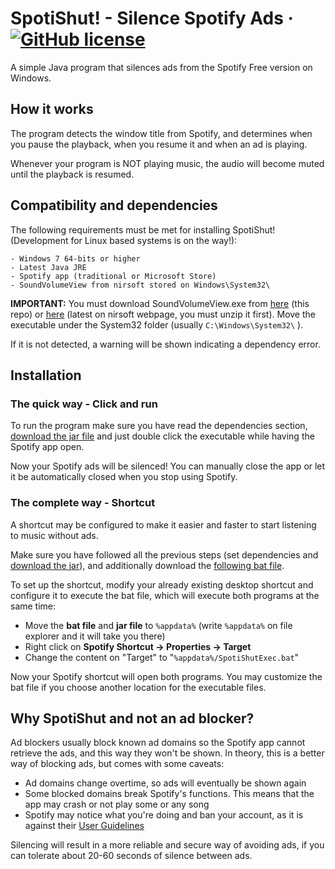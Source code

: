 # **SpotiShut!** - Silence Spotify Ads &middot; [![GitHub license](https://img.shields.io/badge/license-GPL--3.0-orange)](https://github.com/Carball0/sshsec/blob/main/LICENSE) 

A simple Java program that silences ads from the Spotify Free version on Windows.

## How it works
The program detects the window title from Spotify, and determines when you pause the playback, when you resume it and when an ad is playing. 

Whenever your program is NOT playing music, the audio will become muted until the playback is resumed.

## Compatibility and dependencies
The following requirements must be met for installing SpotiShut! (Development for Linux based systems is on the way!):
```
- Windows 7 64-bits or higher
- Latest Java JRE
- Spotify app (traditional or Microsoft Store)
- SoundVolumeView from nirsoft stored on Windows\System32\
```
**IMPORTANT:** You must download SoundVolumeView.exe from [here](https://github.com/Carball0/SpotiShut/blob/main/install/SoundVolumeView.exe?raw=true) 
(this repo) or [here](https://www.nirsoft.net/utils/soundvolumeview-x64.zip) (latest on nirsoft webpage, you must unzip it first). 
Move the executable under the System32 folder (usually ````C:\Windows\System32\```` ).

If it is not detected, a warning will be shown indicating a dependency error.


## Installation

### The quick way - Click and run
To run the program make sure you have read the dependencies section, 
[download the jar file](https://github.com/Carball0/SpotiShut/blob/main/SpotiShut.jar?raw=true) and just double click
the executable while having the Spotify app open. 


Now your Spotify ads will be silenced! You can manually close the app or let it be automatically closed when you stop
using Spotify.

### The complete way - Shortcut
A shortcut may be configured to make it easier and faster to start listening to music without ads.

Make sure you have followed all the previous steps (set dependencies and [download the jar](https://github.com/Carball0/SpotiShut/blob/main/SpotiShut.jar?raw=true)), 
and additionally download the [following bat file](https://github.com/Carball0/SpotiShut/blob/main/SpotiShutExec.bat?raw=true). 

To set up the shortcut, modify your already existing desktop shortcut and configure it to execute the bat file,
which will execute both programs at the same time:

- Move the **bat file** and **jar file** to ````%appdata%```` (write ````%appdata%```` on file explorer and it will take you there)
- Right click on **Spotify Shortcut -> Properties -> Target**
- Change the content on "Target" to "````%appdata%/SpotiShutExec.bat````"

Now your Spotify shortcut will open both programs. You may customize the bat file if you choose another location for the executable files.


## Why SpotiShut and not an ad blocker?
Ad blockers usually block known ad domains so the Spotify app cannot retrieve the ads, and this way they won't be
shown. In theory, this is a better way of blocking ads, but comes with some caveats:
- Ad domains change overtime, so ads will eventually be shown again
- Some blocked domains break Spotify's functions. This means that the app may crash or not play some or any song
- Spotify may notice what you're doing and ban your account, as it is against their
 [User Guidelines](https://www.spotify.com/en/legal/user-guidelines/)

Silencing will result in a more reliable and secure way of avoiding ads, if you can tolerate about 20-60 seconds of silence 
between ads.